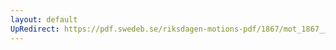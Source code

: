 ```yaml
---
layout: default
UpRedirect: https://pdf.swedeb.se/riksdagen-motions-pdf/1867/mot_1867__ak__00180/mot_1867__ak__00180_001.pdf
---
```

